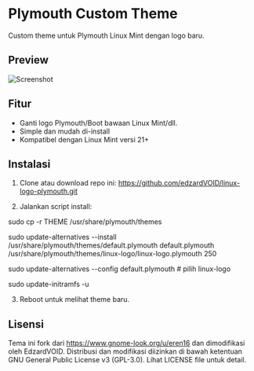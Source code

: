 # Plymouth Custom Theme

Custom theme untuk Plymouth Linux Mint dengan logo baru.

## Preview
![Screenshot](https://github.com/edzardVOID/linux-logo-plymouth/blob/main/preview.png)

## Fitur
- Ganti logo Plymouth/Boot bawaan Linux Mint/dll.
- Simple dan mudah di-install
- Kompatibel dengan Linux Mint versi 21+

## Instalasi
1. Clone atau download repo ini:
https://github.com/edzardVOID/linux-logo-plymouth.git

2. Jalankan script install:

sudo cp -r THEME /usr/share/plymouth/themes

sudo update-alternatives --install /usr/share/plymouth/themes/default.plymouth default.plymouth /usr/share/plymouth/themes/linux-logo/linux-logo.plymouth 250

sudo update-alternatives --config default.plymouth  # pilih linux-logo

sudo update-initramfs -u


3. Reboot untuk melihat theme baru.

Lisensi
-------
Tema ini fork dari https://www.gnome-look.org/u/eren16 dan dimodifikasi oleh EdzardVOID.
Distribusi dan modifikasi diizinkan di bawah ketentuan GNU General Public License v3 (GPL-3.0). 
Lihat LICENSE file untuk detail.

